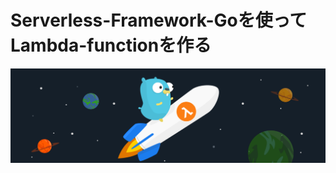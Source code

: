 # Serverless-Framework-Goを使ってLambda-functionを作る
![Alt Text](https://github.com/yhidetoshi/Pictures/raw/master/aws/lambda-golang-pic.png)

